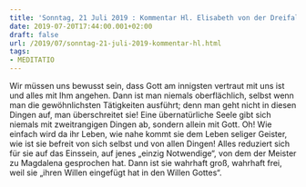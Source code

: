 ```yaml
---
title: 'Sonntag, 21 Juli 2019 : Kommentar Hl. Elisabeth von der Dreifaltigkeit'
date: 2019-07-20T17:44:00.001+02:00
draft: false
url: /2019/07/sonntag-21-juli-2019-kommentar-hl.html
tags: 
- MEDITATIO
---
```


Wir müssen uns bewusst sein, dass Gott am innigsten vertraut mit uns ist und alles mit Ihm angehen. Dann ist man niemals oberflächlich, selbst wenn man die gewöhnlichsten Tätigkeiten ausführt; denn man geht nicht in diesen Dingen auf, man überschreitet sie! Eine übernatürliche Seele gibt sich niemals mit zweitrangigen Dingen ab, sondern allein mit Gott. Oh! Wie einfach wird da ihr Leben, wie nahe kommt sie dem Leben seliger Geister, wie ist sie befreit von sich selbst und von allen Dingen! Alles reduziert sich für sie auf das Einssein, auf jenes „einzig Notwendige“, von dem der Meister zu Magdalena gesprochen hat. Dann ist sie wahrhaft groß, wahrhaft frei, weil sie „ihren Willen eingefügt hat in den Willen Gottes“.